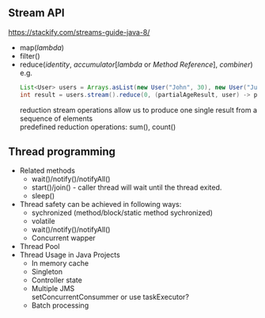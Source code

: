 ## Stream API
https://stackify.com/streams-guide-java-8/
  - map(*lambda*)
  - filter()
  - reduce(*identity*, *accumulator*[*lambda* or *Method Reference*], *combiner*)  
    e.g. 
    ```java
    List<User> users = Arrays.asList(new User("John", 30), new User("Julie", 35));
    int result = users.stream().reduce(0, (partialAgeResult, user) -> partialAgeResult + user.getAge(), Integer::sum);
    ```
    reduction stream operations allow us to produce one single result from a sequence of elements  
    predefined reduction operations: sum(), count()  


## Thread programming
- Related methods
  - wait()/notify()/notifyAll()
  - start()/join() - caller thread will wait until the thread exited.
  - sleep()
- Thread safety can be achieved in following ways:  
  - sychronized (method/block/static method sychronized)
  - volatile
  - wait()/notify()/notifyAll()
  - Concurrent wapper
- Thread Pool
- Thread Usage in Java Projects
  - In memory cache
  - Singleton
  - Controller state
  - Multiple JMS  
    setConcurrentConsummer or use taskExecutor?
  - Batch processing
